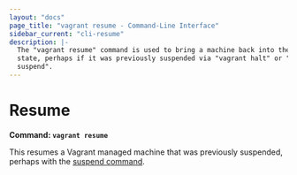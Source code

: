 ```yaml
---
layout: "docs"
page_title: "vagrant resume - Command-Line Interface"
sidebar_current: "cli-resume"
description: |-
  The "vagrant resume" command is used to bring a machine back into the "up"
  state, perhaps if it was previously suspended via "vagrant halt" or "vagrant
  suspend".
---
```


# Resume

**Command: `vagrant resume`**

This resumes a Vagrant managed machine that was previously suspended,
perhaps with the [suspend command](/docs/cli/suspend.html).
